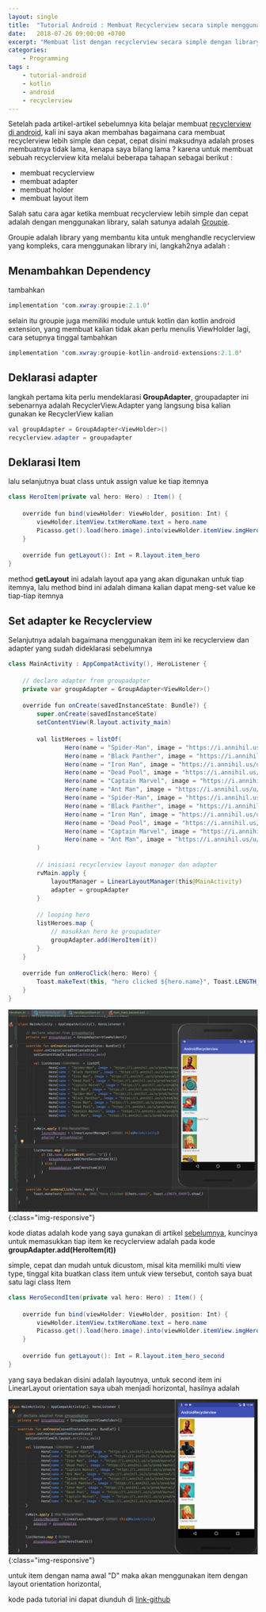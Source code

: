 ```yaml
---
layout: single
title:  "Tutorial Android : Membuat Recyclerview secara simple menggunakan Groupie"
date:   2018-07-26 09:00:00 +0700
excerpt: "Membuat list dengan recyclerview secara simple dengan library gropie"
categories: 
    - Programming
tags : 
    - tutorial-android
    - kotlin
    - android
    - recyclerview
---
```


Setelah pada artikel-artikel sebelumnya kita belajar membuat [recyclerview di android](https://pratamawijaya.com/programming/android-recyclerview-kotlin/), kali ini saya akan membahas bagaimana cara membuat recyclerview lebih simple dan cepat, cepat disini maksudnya adalah proses membuatnya tidak lama, kenapa saya bilang lama ? karena untuk membuat sebuah recyclerview kita melalui beberapa tahapan sebagai berikut :

- membuat recyclerview
- membuat adapter
- membuat holder
- membuat layout item

Salah satu cara agar ketika membuat recyclerview lebih simple dan cepat adalah dengan menggunakan library, salah satunya adalah [Groupie](https://github.com/lisawray/groupie).

Groupie adalah library yang membantu kita untuk menghandle recyclerview yang kompleks, cara menggunakan library ini, langkah2nya adalah :

## Menambahkan Dependency

tambahkan 

```java
implementation 'com.xwray:groupie:2.1.0'
```

selain itu groupie juga memiliki module untuk kotlin dan kotlin android extension, yang membuat kalian tidak akan perlu menulis ViewHolder lagi, cara setupnya tinggal tambahkan 

```java
implementation 'com.xwray:groupie-kotlin-android-extensions:2.1.0'
```

## Deklarasi adapter

langkah pertama kita perlu mendeklarasi **GroupAdapter**, groupadapter ini sebenarnya adalah RecyclerView.Adapter yang langsung bisa kalian gunakan ke RecyclerView kalian

```java
val groupAdapter = GroupAdapter<ViewHolder>()
recyclerview.adapter = groupadapter
```

## Deklarasi Item

lalu selanjutnya buat class untuk assign value ke tiap itemnya

```java
class HeroItem(private val hero: Hero) : Item() {

    override fun bind(viewHolder: ViewHolder, position: Int) {
        viewHolder.itemView.txtHeroName.text = hero.name
        Picasso.get().load(hero.image).into(viewHolder.itemView.imgHeroes)
    }

    override fun getLayout(): Int = R.layout.item_hero
}
```

method **getLayout** ini adalah layout apa yang akan digunakan untuk tiap itemnya,
lalu method bind ini adalah dimana kalian dapat meng-set value ke tiap-tiap itemnya

## Set adapter ke Recyclerview

Selanjutnya adalah bagaimana menggunakan item ini ke recyclerview dan adapter yang sudah dideklarasi sebelumnya

```java
class MainActivity : AppCompatActivity(), HeroListener {

    // declare adapter from groupadapter
    private var groupAdapter = GroupAdapter<ViewHolder>()

    override fun onCreate(savedInstanceState: Bundle?) {
        super.onCreate(savedInstanceState)
        setContentView(R.layout.activity_main)

        val listHeroes = listOf(
                Hero(name = "Spider-Man", image = "https://i.annihil.us/u/prod/marvel/i/mg/9/30/538cd33e15ab7/standard_xlarge.jpg"),
                Hero(name = "Black Panther", image = "https://i.annihil.us/u/prod/marvel/i/mg/1/c0/537ba2bfd6bab/standard_xlarge.jpg"),
                Hero(name = "Iron Man", image = "https://i.annihil.us/u/prod/marvel/i/mg/6/a0/55b6a25e654e6/standard_xlarge.jpg"),
                Hero(name = "Dead Pool", image = "https://i.annihil.us/u/prod/marvel/i/mg/5/c0/537ba730e05e0/standard_xlarge.jpg"),
                Hero(name = "Captain Marvel", image = "https://i.annihil.us/u/prod/marvel/i/mg/c/10/537ba5ff07aa4/standard_xlarge.jpg"),
                Hero(name = "Ant Man", image = "https://i.annihil.us/u/prod/marvel/i/mg/6/90/54ad7297b0a59/standard_xlarge.jpg"),
                Hero(name = "Spider-Man", image = "https://i.annihil.us/u/prod/marvel/i/mg/9/30/538cd33e15ab7/standard_xlarge.jpg"),
                Hero(name = "Black Panther", image = "https://i.annihil.us/u/prod/marvel/i/mg/1/c0/537ba2bfd6bab/standard_xlarge.jpg"),
                Hero(name = "Iron Man", image = "https://i.annihil.us/u/prod/marvel/i/mg/6/a0/55b6a25e654e6/standard_xlarge.jpg"),
                Hero(name = "Dead Pool", image = "https://i.annihil.us/u/prod/marvel/i/mg/5/c0/537ba730e05e0/standard_xlarge.jpg"),
                Hero(name = "Captain Marvel", image = "https://i.annihil.us/u/prod/marvel/i/mg/c/10/537ba5ff07aa4/standard_xlarge.jpg"),
                Hero(name = "Ant Man", image = "https://i.annihil.us/u/prod/marvel/i/mg/6/90/54ad7297b0a59/standard_xlarge.jpg")
        )

        // inisiasi recyclerview layout manager dan adapter
        rvMain.apply {
            layoutManager = LinearLayoutManager(this@MainActivity)
            adapter = groupAdapter
        }

        // looping hero
        listHeroes.map {
        	// masukkan hero ke groupadater
            groupAdapter.add(HeroItem(it))
        }
    }

    override fun onHeroClick(hero: Hero) {
        Toast.makeText(this, "hero clicked ${hero.name}", Toast.LENGTH_SHORT).show()
    }
}

```

![Android RecyclerView](/assets/images/recyclerview/rv_7.png){:class="img-responsive"}

kode diatas adalah kode yang saya gunakan di artikel [sebelumnya](https://pratamawijaya.com/programming/android-recyclerview-kotlin/),
kuncinya untuk memasukkan tiap item ke recyclerview adalah pada kode
**groupAdapter.add(HeroItem(it))**

simple, cepat dan mudah untuk dicustom, misal kita memiliki multi view type, tinggal kita buatkan class item untuk view tersebut, contoh saya buat satu lagi class Item

```java
class HeroSecondItem(private val hero: Hero) : Item() {

    override fun bind(viewHolder: ViewHolder, position: Int) {
        viewHolder.itemView.txtHeroName.text = hero.name
        Picasso.get().load(hero.image).into(viewHolder.itemView.imgHeroes)
    }

    override fun getLayout(): Int = R.layout.item_hero_second
}
```

yang saya bedakan disini adalah layoutnya, untuk second item ini LinearLayout orientation saya ubah menjadi horizontal, hasilnya adalah

![Android RecyclerView](/assets/images/recyclerview/rv_6.png){:class="img-responsive"}

untuk item dengan nama awal "D" maka akan menggunakan item dengan layout orientation horizontal, 

kode pada tutorial ini dapat diunduh di [link-github](https://github.com/pratamawijaya/SimpleRecyclerviewKotlin/tree/groupie)